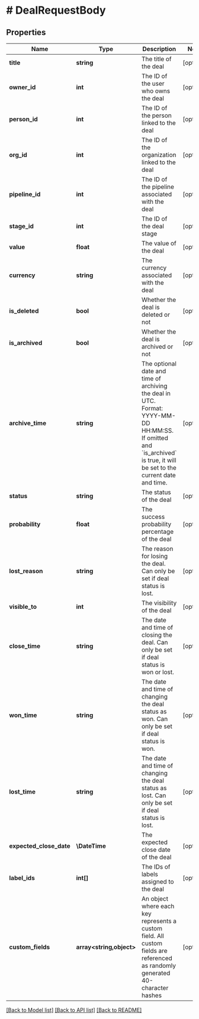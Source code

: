 # # DealRequestBody

## Properties

Name | Type | Description | Notes
------------ | ------------- | ------------- | -------------
**title** | **string** | The title of the deal | [optional]
**owner_id** | **int** | The ID of the user who owns the deal | [optional]
**person_id** | **int** | The ID of the person linked to the deal | [optional]
**org_id** | **int** | The ID of the organization linked to the deal | [optional]
**pipeline_id** | **int** | The ID of the pipeline associated with the deal | [optional]
**stage_id** | **int** | The ID of the deal stage | [optional]
**value** | **float** | The value of the deal | [optional]
**currency** | **string** | The currency associated with the deal | [optional]
**is_deleted** | **bool** | Whether the deal is deleted or not | [optional]
**is_archived** | **bool** | Whether the deal is archived or not | [optional]
**archive_time** | **string** | The optional date and time of archiving the deal in UTC. Format: YYYY-MM-DD HH:MM:SS. If omitted and &#x60;is_archived&#x60; is true, it will be set to the current date and time. | [optional]
**status** | **string** | The status of the deal | [optional]
**probability** | **float** | The success probability percentage of the deal | [optional]
**lost_reason** | **string** | The reason for losing the deal. Can only be set if deal status is lost. | [optional]
**visible_to** | **int** | The visibility of the deal | [optional]
**close_time** | **string** | The date and time of closing the deal. Can only be set if deal status is won or lost. | [optional]
**won_time** | **string** | The date and time of changing the deal status as won. Can only be set if deal status is won. | [optional]
**lost_time** | **string** | The date and time of changing the deal status as lost. Can only be set if deal status is lost. | [optional]
**expected_close_date** | **\DateTime** | The expected close date of the deal | [optional]
**label_ids** | **int[]** | The IDs of labels assigned to the deal | [optional]
**custom_fields** | **array<string,object>** | An object where each key represents a custom field. All custom fields are referenced as randomly generated 40-character hashes | [optional]

[[Back to Model list]](../README.md#documentation-for-models) [[Back to API list]](../README.md#documentation-for-api-endpoints) [[Back to README]](../README.md)
